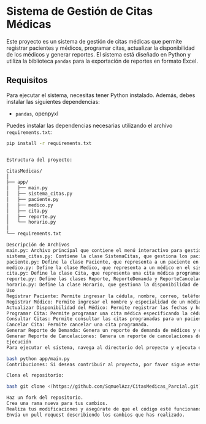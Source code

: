 # Sistema de Gestión de Citas Médicas

Este proyecto es un sistema de gestión de citas médicas que permite registrar pacientes y médicos, programar citas, actualizar la disponibilidad de los médicos y generar reportes. El sistema está diseñado en Python y utiliza la biblioteca `pandas` para la exportación de reportes en formato Excel.

## Requisitos

Para ejecutar el sistema, necesitas tener Python instalado. Además, debes instalar las siguientes dependencias:

- `pandas`, openpyxl

Puedes instalar las dependencias necesarias utilizando el archivo `requirements.txt`:

```bash
pip install -r requirements.txt


Estructura del proyecto:

CitasMedicas/
│
├── app/
│   ├── main.py
│   ├── sistema_citas.py
│   ├── paciente.py
│   ├── medico.py
│   ├── cita.py
│   ├── reporte.py
│   └── horario.py
│
└── requirements.txt

Descripción de Archivos
main.py: Archivo principal que contiene el menú interactivo para gestionar el sistema de citas médicas.
sistema_citas.py: Contiene la clase SistemaCitas, que gestiona los pacientes, médicos y citas.
paciente.py: Define la clase Paciente, que representa a un paciente en el sistema.
medico.py: Define la clase Medico, que representa a un médico en el sistema.
cita.py: Define la clase Cita, que representa una cita médica programada.
reporte.py: Define las clases Reporte, ReporteDemanda y ReporteCancelaciones para generar y exportar reportes en formato Excel.
horario.py: Define la clase Horario, que gestiona la disponibilidad de los médicos.
Uso
Registrar Paciente: Permite ingresar la cédula, nombre, correo, teléfono y dirección de un paciente.
Registrar Médico: Permite ingresar el nombre y especialidad de un médico.
Actualizar Disponibilidad del Médico: Permite registrar las fechas y horas de disponibilidad de un médico.
Programar Cita: Permite programar una cita médica especificando la cédula del paciente, ID del médico, fecha y detalle.
Consultar Citas: Permite consultar las citas programadas para un paciente específico.
Cancelar Cita: Permite cancelar una cita programada.
Generar Reporte de Demanda: Genera un reporte de demanda de médicos y citas.
Generar Reporte de Cancelaciones: Genera un reporte de cancelaciones de citas.
Ejecución
Para ejecutar el sistema, navega al directorio del proyecto y ejecuta el archivo main.py:

bash python app/main.py
Contribuciones: Si deseas contribuir al proyecto, por favor sigue estos pasos:

Clona el repositorio:

bash git clone <(https://github.com/SqmuelAzz/CitasMedicas_Parcial.git)>

Haz un fork del repositorio.
Crea una rama nueva para tus cambios.
Realiza tus modificaciones y asegúrate de que el código esté funcionando correctamente.
Envía un pull request describiendo los cambios que has realizado.
